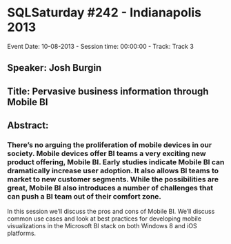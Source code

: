 # SQLSaturday #242 - Indianapolis 2013
Event Date: 10-08-2013 - Session time: 00:00:00 - Track: Track 3
## Speaker: Josh Burgin
## Title: Pervasive business information through Mobile BI
## Abstract:
### There’s no arguing the proliferation of mobile devices in our society.  Mobile devices offer BI teams a very exciting new product offering, Mobile BI.  Early studies indicate Mobile BI can dramatically increase user adoption.  It also allows BI teams to market to new customer segments.  While the possibilities are great, Mobile BI also introduces a number of challenges that can push a BI team out of their comfort zone.

In this session we’ll discuss the pros and cons of Mobile BI.  We’ll discuss common use cases and look at best practices for developing mobile visualizations in the Microsoft BI stack on both Windows 8 and iOS platforms.  
